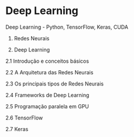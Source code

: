 # Deep Learning <br>

Deep Learning - Python, TensorFlow, Keras, CUDA  <br>

1. Redes Neurais <br>

2. Deep Learning  <br>

2.1 Introdução e conceitos básicos  <br> 

2.2 A Arquitetura das Redes Neurais  <br>

2.3 Os principais tipos de Redes Neurais  <br>

2.4 Frameworks de Deep Learning  <br>

2.5 Programação paralela em GPU  <br>

2.6 TensorFlow  <br>

2.7 Keras  <br>
